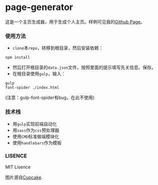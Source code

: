 # page-generator
这是一个主页生成器，用于生成个人主页。样例可见我的[Github Page][1]。
### 使用方法
* `clone`本`repo`，转移到根目录，然后安装依赖：
```
npm install
```
* 然后打开根目录的`data.json`文件，按照里面的提示填写先关信息。保存。
* 在根目录使用`gulp`，输入：
```
gulp
font-spider ./index.html
```

(注意：gulp-font-spider有bug，在此不使用)

### 技术栈
* 用`gulp`实现前端自动化
* 用`sass`作为`css`预处理器
* 使用`CMD`标准做端模块化
* 使用`handlebars`作为模板 

### LISENCE
MIT Lisence

图片源自[Cupcake][2].

  [1]: https://github.com/harryfyodor/harryfyodor.github.io
  [2]: http://cupcake.nilssonlee.se
